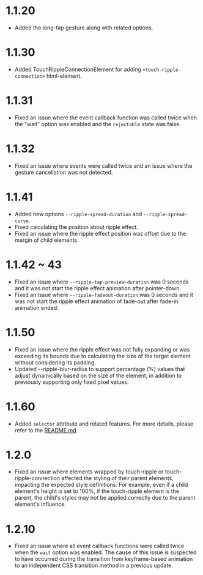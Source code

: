 # 1.1.20
- Added the long-tap gesture along with related options.

# 1.1.30
- Added TouchRippleConnectionElement for adding `<touch-ripple-connection>` html-element.

# 1.1.31
- Fixed an issue where the event callback function was called twice when the "wait" option was enabled and the `rejectable` state was false.

# 1.1.32
- Fixed an issue where events were called twice and an issue where the gesture cancellation was not detected.

# 1.1.41
- Added new options `--ripple-spread-duration` and `--ripple-spread-curve`.
- Fixed calculating the position about ripple effect.
- Fixed an issue where the ripple effect position was offset due to the margin of child elements.

# 1.1.42 ~ 43
- Fixed an issue where `--ripple-tap-preview-duration` was 0 seconds and it was not start the ripple effect animation after pointer-down.
- Fixed an issue where `--ripple-fadeout-duration` was 0 seconds and it was not start the ripple effect animation of fade-out after fade-in animation ended.

# 1.1.50
- Fixed an issue where the ripple effect was not fully expanding or was exceeding its bounds due to calculating the size of the target element without considering its padding.
- Updated --ripple-blur-radius to support percentage (%) values that adjust dynamically based on the size of the element, in addition to previously supporting only fixed pixel values.

# 1.1.60
- Added `selector` attribute and related features. For more details, please refer to the [README.md](README.md#how-to-register-an-event-at-the-parent-level-and-apply-a-ripple-effect-to-a-specific-child-element).

# 1.2.0
- Fixed an issue where elements wrapped by touch-ripple or touch-ripple-connection affected the styling of their parent elements, impacting the expected style definitions. For example, even if a child element's height is set to 100%, if the touch-ripple element is the parent, the child's styles may not be applied correctly due to the parent element's influence.

# 1.2.10
- Fixed an issue where all event callback functions were called twice when the `wait` option was enabled. The cause of this issue is suspected to have occurred during the transition from keyframe-based animation to an independent CSS transition method in a previous update.
